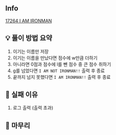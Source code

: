 ## Info
[17264 I AM IRONMAN](https://www.acmicpc.net/problem/17264)

## 💡 풀이 방법 요약
1. 이기는 이름만 저장
2. 이기는 이름을 만났다면 점수에 w만큼 더하기
3. 아니라면 0점과 점수에 l를 뺀 점수 중 큰 점수 취하기
3. g를 넘었다면 `I AM NOT IRONMAN!!` 출력 후 종료
4. 끝까지 넘지 못했다면 `I AM IRONMAN!!` 출력 후 종료

## 👀 실패 이유
1. 로그 출력 (출력 초과)


## 🙂 마무리

